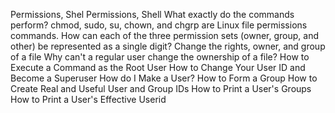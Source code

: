 Permissions, Shel Permissions, Shell What exactly do the commands perform? chmod, sudo, su, chown, and chgrp are Linux file permissions commands. How can each of the three permission sets (owner, group, and other) be represented as a single digit? Change the rights, owner, and group of a file Why can't a regular user change the ownership of a file? How to Execute a Command as the Root User How to Change Your User ID and Become a Superuser How do I Make a User? How to Form a Group How to Create Real and Useful User and Group IDs How to Print a User's Groups How to Print a User's Effective Userid

